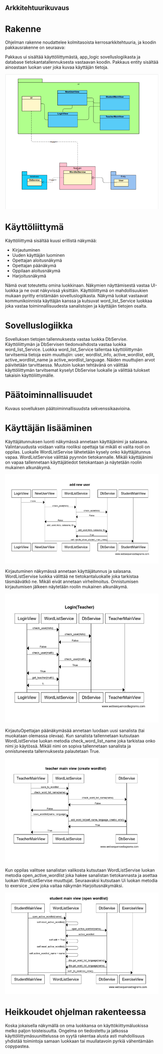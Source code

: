 ## Arkkitehtuurikuvaus

# Rakenne

Ohjelman rakenne noudattelee kolmitasoista kerrosarkkitehtuuria, ja koodin pakkausrakenne on seuraava:


Pakkaus ui sisältää käyttöliittymästä, app_logic sovelluslogiikasta ja database tietokantatallennuksesta vastaavan koodin. Pakkaus entity sisältää ainoastaan luokan user joka kuvaa käyttäjän tietoja.


!["luokka/pakkauskaavio"](kuvat/pakkauskaavio.png)

# Käyttöliittymä

Käyttöliittymä sisältää kuusi erillistä näkymää:

- Kirjautuminen
- Uuden käyttäjän luominen
- Opettajan aloitusnäkymä
- Opettajan päänäkymä
- Oppilaan aloitusnäkymä
- Harjoitusnäkymä

Nämä ovat toteutettu omina luokkinaan. Näkymien näyttämisestä vastaa UI-luokka ja ne ovat näkyvissä yksittäin. Käyttöliittymä on mahdollisuukien mukaan pyritty eristämään sovelluslogiikasta. Näkymä luokat vastaavat kommunikoinnista käyttäjän kanssa ja kutsuvat word_list_Service luokkaa joka vastaa toiminnallisuudesta sanalistojen ja käyttäjän tietojen osalta.

# Sovelluslogiikka

Sovelluksen tietojen tallennuksesta vastaa luokka DbServise. Käyttöliittymän ja DbServisen tiedonvaihdosta vastaa luokka word_list_Service. Luokka word_list_Service tallentaa käyttöliittymän tarvitsemia tietoja esim muuttujiin: user, wordlist_info, active_wordlist, edit, active_wordlist_name ja active_wordlist_language. Näiden muuttujien arvot päivitetään tarvittaessa. Muutoin luokan tehtävänä on välittää käyttöliittymän tarvitsemat kyselyt DbServise luokalle ja välittää tulokset takaisin käyttöliittymälle.

# Päätoiminnallisuudet

Kuvaus sovelluksen päätoiminnallisuudsta sekvenssikaavioina.

# Käyttäjän lisääminen

Käyttäjätunnuksen luonti näkymässä annetaan käyttäjänimi ja salasana. Valintaruudusta voidaan valita rooliksi opettaja tai mikäli ei valita rooli on oppilas. Luokalle WordListServise lähetetään kysely onko käyttäjätunnus vapaa. WordListServise välittää pyynnön tietokannalle. Mikäli käyttäjänimi on vapaa tallennetaan käyttäjätiedot tietokantaan ja näytetään roolin mukainen alkunäkymä.

!["sekvenssikaavio AddNewUser"](kuvat/AddNewUser.png)

Kirjautuminen näkymässä annetaan käyttäjätunnus ja salasana. WordListServise luokka välittää ne tietokantaluokalle joka tarkistaa täsmäävätkö ne. Mikäli eivät annetaan virheilmoitus. Onnistumisen kirjautumisen jälkeen näytetään roolin mukainen alkunäkymä.

!["sekvenssikaavio Login"](kuvat/Login(Teacher).png)


KirjautuOpettajan päänäkymäsää annetaan luodaan uusi sanalista (tai muokataan olemassa olevaa). Kun sanalista tallennetaan kutsutaan WordListServise luokan metodia check_word_list_name joka tarkistaa onko nimi jo käytössä. Mikäli nimi on sopiva tallennetaan sanalista ja onnistuneesta tallennuksesta palautetaan True.

!["sekvenssikaavio TeacherMainView"](kuvat/TeacherMainView.png)

Kun oppilas valitsee sanalistan valikosta kutsutaan WordListServise luokan metodia open_active_wordlist joka hakee sanalistan tietokannasta ja asettaa luokan WordListServise muuttujat. Seuraavaksi kutsutaan Ui luokan metodia to exersice _view joka vaitaa näkymän Harjoitusnäkymäksi.

!["sekvenssikaavio Open_wordlist"](kuvat/open_wordlist.png)


# Heikkoudet ohjelman rakenteessa

Koska jokaisella näkymällä on oma luokkansa on käyttökiittymäluokissa melko paljon toisteisuutta. Ongelma on tiedostettu ja jatkossa käyttöliittymäsuunittelussa on syytä rakentaa alusta asti mahdollisuus yhdistää toimintoja samaan luokkaan tai muullatavoin pyrkiä vähentämään copypastea.



